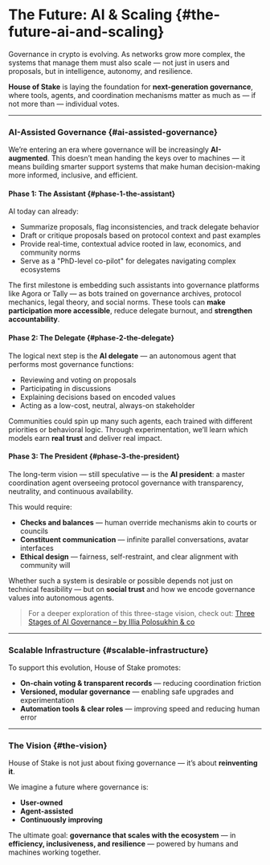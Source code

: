 # The Future: AI & Scaling {#the-future-ai-and-scaling}

Governance in crypto is evolving. As networks grow more complex, the systems that manage them must also scale — not just in users and proposals, but in intelligence, autonomy, and resilience.

**House of Stake** is laying the foundation for **next-generation governance**, where tools, agents, and coordination mechanisms matter as much as — if not more than — individual votes.

---

### AI-Assisted Governance {#ai-assisted-governance}

We’re entering an era where governance will be increasingly **AI-augmented**. This doesn’t mean handing the keys over to machines — it means building smarter support systems that make human decision-making more informed, inclusive, and efficient.

#### Phase 1: The Assistant {#phase-1-the-assistant}

AI today can already:

- Summarize proposals, flag inconsistencies, and track delegate behavior
- Draft or critique proposals based on protocol context and past examples
- Provide real-time, contextual advice rooted in law, economics, and community norms
- Serve as a "PhD-level co-pilot" for delegates navigating complex ecosystems

The first milestone is embedding such assistants into governance platforms like Agora or Tally — as bots trained on governance archives, protocol mechanics, legal theory, and social norms. These tools can **make participation more accessible**, reduce delegate burnout, and **strengthen accountability**.

#### Phase 2: The Delegate {#phase-2-the-delegate}

The logical next step is the **AI delegate** — an autonomous agent that performs most governance functions:

- Reviewing and voting on proposals
- Participating in discussions
- Explaining decisions based on encoded values
- Acting as a low-cost, neutral, always-on stakeholder

Communities could spin up many such agents, each trained with different priorities or behavioral logic. Through experimentation, we’ll learn which models earn **real trust** and deliver real impact.

#### Phase 3: The President {#phase-3-the-president}

The long-term vision — still speculative — is the **AI president**: a master coordination agent overseeing protocol governance with transparency, neutrality, and continuous availability.

This would require:

- **Checks and balances** — human override mechanisms akin to courts or councils
- **Constituent communication** — infinite parallel conversations, avatar interfaces
- **Ethical design** — fairness, self-restraint, and clear alignment with community will

Whether such a system is desirable or possible depends not just on technical feasibility — but on **social trust** and how we encode governance values into autonomous agents.

> For a deeper exploration of this three-stage vision, check out:
> [Three Stages of AI Governance – by Illia Polosukhin & co](https://rettig.substack.com/p/three-stages-of-ai-governance?r=16en&utm_medium=ios&triedRedirect=true)

---

### Scalable Infrastructure {#scalable-infrastructure}

To support this evolution, House of Stake promotes:

- **On-chain voting & transparent records** — reducing coordination friction
- **Versioned, modular governance** — enabling safe upgrades and experimentation
- **Automation tools & clear roles** — improving speed and reducing human error

---

### The Vision {#the-vision}

House of Stake is not just about fixing governance — it’s about **reinventing it**.

We imagine a future where governance is:

- **User-owned**
- **Agent-assisted**
- **Continuously improving**

The ultimate goal: **governance that scales with the ecosystem** — in **efficiency, inclusiveness, and resilience** — powered by humans and machines working together.
